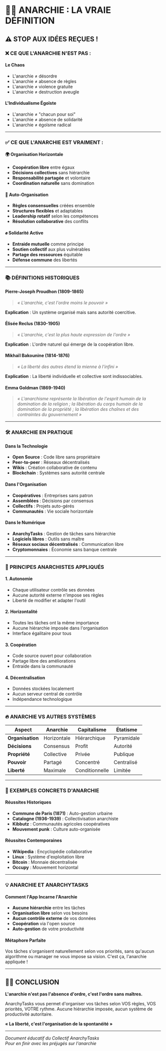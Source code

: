 # 🏴‍☠️ ANARCHIE : LA VRAIE DÉFINITION

## ⚠️ STOP AUX IDÉES REÇUES !

### ❌ **CE QUE L'ANARCHIE N'EST PAS :**

#### Le Chaos
- L'anarchie ≠ désordre
- L'anarchie ≠ absence de règles
- L'anarchie ≠ violence gratuite
- L'anarchie ≠ destruction aveugle

#### L'Individualisme Égoïste
- L'anarchie ≠ "chacun pour soi"
- L'anarchie ≠ absence de solidarité
- L'anarchie ≠ égoïsme radical

---

### ✅ **CE QUE L'ANARCHIE EST VRAIMENT :**

#### 🌍 **Organisation Horizontale**
- **Coopération libre** entre égaux
- **Décisions collectives** sans hiérarchie
- **Responsabilité partagée** et volontaire
- **Coordination naturelle** sans domination

#### 🔄 **Auto-Organisation**
- **Règles consensuelles** créées ensemble
- **Structures flexibles** et adaptables
- **Leadership rotatif** selon les compétences
- **Résolution collaborative** des conflits

#### ✊ **Solidarité Active**
- **Entraide mutuelle** comme principe
- **Soutien collectif** aux plus vulnérables
- **Partage des ressources** équitable
- **Défense commune** des libertés

---

### 📚 **DÉFINITIONS HISTORIQUES**

#### Pierre-Joseph Proudhon (1809-1865)
> *« L'anarchie, c'est l'ordre moins le pouvoir »*

**Explication** : Un système organisé mais sans autorité coercitive.

#### Élisée Reclus (1830-1905)
> *« L'anarchie, c'est la plus haute expression de l'ordre »*

**Explication** : L'ordre naturel qui émerge de la coopération libre.

#### Mikhaïl Bakounine (1814-1876)
> *« La liberté des autres étend la mienne à l'infini »*

**Explication** : La liberté individuelle et collective sont indissociables.

#### Emma Goldman (1869-1940)
> *« L'anarchisme représente la libération de l'esprit humain de la domination de la religion ; la libération du corps humain de la domination de la propriété ; la libération des chaînes et des contraintes du gouvernement »*

---

### 🛠️ **ANARCHIE EN PRATIQUE**

#### Dans la Technologie
- **Open Source** : Code libre sans propriétaire
- **Peer-to-peer** : Réseaux décentralisés
- **Wikis** : Création collaborative de contenu
- **Blockchain** : Systèmes sans autorité centrale

#### Dans l'Organisation
- **Coopératives** : Entreprises sans patron
- **Assemblées** : Décisions par consensus
- **Collectifs** : Projets auto-gérés
- **Communautés** : Vie sociale horizontale

#### Dans le Numérique
- **AnarchyTasks** : Gestion de tâches sans hiérarchie
- **Logiciels libres** : Outils sans maître
- **Réseaux sociaux décentralisés** : Communication libre
- **Cryptomonnaies** : Économie sans banque centrale

---

### 🎯 **PRINCIPES ANARCHISTES APPLIQUÉS**

#### 1. **Autonomie**
- Chaque utilisateur contrôle ses données
- Aucune autorité externe n'impose ses règles
- Liberté de modifier et adapter l'outil

#### 2. **Horizontalité**
- Toutes les tâches ont la même importance
- Aucune hiérarchie imposée dans l'organisation
- Interface égalitaire pour tous

#### 3. **Coopération**
- Code source ouvert pour collaboration
- Partage libre des améliorations
- Entraide dans la communauté

#### 4. **Décentralisation**
- Données stockées localement
- Aucun serveur central de contrôle
- Indépendance technologique

---

### 🔥 **ANARCHIE VS AUTRES SYSTÈMES**

| Aspect | Anarchie | Capitalisme | Étatisme |
|--------|----------|-------------|----------|
| **Organisation** | Horizontale | Hiérarchique | Pyramidale |
| **Décisions** | Consensus | Profit | Autorité |
| **Propriété** | Collective | Privée | Publique |
| **Pouvoir** | Partagé | Concentré | Centralisé |
| **Liberté** | Maximale | Conditionnelle | Limitée |

---

### 🌱 **EXEMPLES CONCRETS D'ANARCHIE**

#### Réussites Historiques
- **Commune de Paris (1871)** : Auto-gestion urbaine
- **Catalogne (1936-1939)** : Collectivisation anarchiste
- **Kibbutz** : Communautés agricoles coopératives
- **Mouvement punk** : Culture auto-organisée

#### Réussites Contemporaines
- **Wikipedia** : Encyclopédie collaborative
- **Linux** : Système d'exploitation libre
- **Bitcoin** : Monnaie décentralisée
- **Occupy** : Mouvement horizontal

---

### 💡 **ANARCHIE ET ANARCHYTASKS**

#### Comment l'App Incarne l'Anarchie
- **Aucune hiérarchie** entre les tâches
- **Organisation libre** selon vos besoins
- **Aucun contrôle externe** de vos données
- **Coopération** via l'open source
- **Auto-gestion** de votre productivité

#### Métaphore Parfaite
Vos tâches s'organisent naturellement selon vos priorités, sans qu'aucun algorithme ou manager ne vous impose sa vision. C'est ça, l'anarchie appliquée !

---

## 🏴‍☠️ CONCLUSION

**L'anarchie n'est pas l'absence d'ordre, c'est l'ordre sans maîtres.**

AnarchyTasks vous permet d'organiser vos tâches selon VOS règles, VOS priorités, VOTRE rythme. Aucune hiérarchie imposée, aucun système de productivité autoritaire.

**« La liberté, c'est l'organisation de la spontanéité »**

---

*Document éducatif du Collectif AnarchyTasks*  
*Pour en finir avec les préjugés sur l'anarchie*